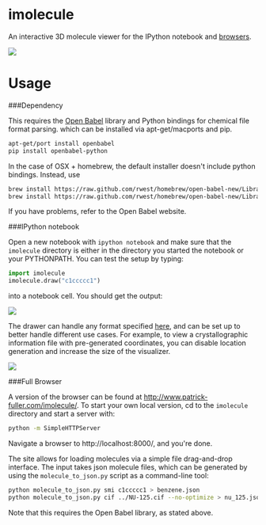 imolecule
=========

An interactive 3D molecule viewer for the IPython notebook and
[browsers](http://www.patrick-fuller.com/imolecule/).

![](http://www.patrick-fuller.com/wp-content/uploads/2013/03/imolecule_examples.png)

Usage
=====

###Dependency

This requires the [Open Babel](http://openbabel.org/wiki/Main_Page) library
and Python bindings for chemical file format parsing. which can be installed
via apt-get/macports and pip.

```bash
apt-get/port install openbabel
pip install openbabel-python
```

In the case of OSX + homebrew, the default installer doesn't include python
bindings. Instead, use

```bash
brew install https://raw.github.com/rwest/homebrew/open-babel-new/Library/Formula/eigen2.rb
brew install https://raw.github.com/rwest/homebrew/open-babel-new/Library/Formula/open-babel.rb
```

If you have problems, refer to the Open Babel website.

###IPython notebook

Open a new notebook with `ipython notebook` and make sure that the `imolecule`
directory is either in the directory you started the notebook or your
PYTHONPATH. You can test the setup by typing:

```python
import imolecule
imolecule.draw("c1ccccc1")
```

into a notebook cell. You should get the output:

![](http://www.patrick-fuller.com/wp-content/uploads/2013/03/benzene_ipython.png)

The drawer can handle any format specified [here](http://openbabel.org/docs/2.3.1/FileFormats/Overview.html),
and can be set up to better handle different use cases. For example, to view a
crystallographic information file with pre-generated coordinates, you can
disable location generation and increase the size of the visualizer.

![](http://www.patrick-fuller.com/wp-content/uploads/2013/03/nu125_ipython.png)

###Full Browser

A version of the browser can be found at http://www.patrick-fuller.com/imolecule/.
To start your own local version, cd to the `imolecule` directory and start a
server with:

```bash
python -m SimpleHTTPServer
```

Navigate a browser to http://localhost:8000/, and you're done.

The site allows for loading molecules via a simple file drag-and-drop interface.
The input takes json molecule files, which can be generated by using the
`molecule_to_json.py` script as a command-line tool:

```bash
python molecule_to_json.py smi c1ccccc1 > benzene.json
python molecule_to_json.py cif ../NU-125.cif --no-optimize > nu_125.json
```

Note that this requires the Open Babel library, as stated above.

